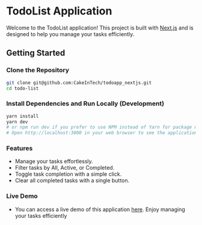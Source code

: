 # TodoList Application

Welcome to the TodoList application! This project is built with [Next.js](https://nextjs.org/) and is designed to help you manage your tasks efficiently.

## Getting Started

### Clone the Repository

```bash
git clone git@github.com:CakeInTech/todoapp_nextjs.git
cd todo-list
```

### Install Dependencies and Run Locally (Development)
```bash
yarn install
yarn dev
# or npm run dev if you prefer to use NPM instead of Yarn for package management
# Open http://localhost:3000 in your web browser to see the application running.
```

### Features

- Manage your tasks effortlessly.
- Filter tasks by All, Active, or Completed.
- Toggle task completion with a simple click.
- Clear all completed tasks with a single button.

### Live Demo

- You can access a live demo of this application [here](https://todoapp-nextjs-gold.vercel.app/). Enjoy managing your tasks efficiently
